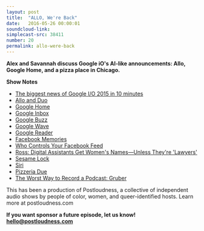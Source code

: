```yaml
---
layout: post
title:  "ALLO, We're Back"
date:   2016-05-26 00:00:01
soundcloud-link:
simplecast-src: 38411
number: 20
permalink: allo-were-back
---
```


**Alex and Savannah discuss Google iO's AI-like announcements: Allo, Google Home, and a pizza place in Chicago.**

**Show Notes**

- [The biggest news of Google I/O 2015 in 10 minutes](https://www.youtube.com/watch?v=dyK9swyt154)
- [Allo and Duo](https://googleblog.blogspot.com/2016/05/allo-duo-apps-messaging-video.html)
- [Google Home](http://www.theverge.com/2016/5/18/11702284/google-home-io-2016-ai-voice-search-advertisement)
- [Google Inbox](https://www.google.com/inbox/)
- [Google Buzz](https://en.wikipedia.org/wiki/Google_Buzz)
- [Google Wave](https://en.wikipedia.org/wiki/Apache_Wave)
- [Google Reader](http://googlereader.blogspot.com/)
- [Facebook Memories](https://www.facebook.com/help/1422085768088554)
- [Who Controls Your Facebook Feed](http://www.slate.com/articles/technology/cover_story/2016/01/how_facebook_s_news_feed_algorithm_works.html)
- [Ross: Digital Assistants Get Women's Names—Unless They're 'Lawyers'](http://motherboard.vice.com/read/digital-assistants-get-womens-namesunless-theyre-lawyers)
- [Sesame Lock](https://www.kickstarter.com/projects/1425492550/sesame-your-key-reinvented)
- [Siri](https://en.wikipedia.org/wiki/Siri)
- [Pizzeria Due](http://www.yelp.com/biz/pizzeria-due-chicago)
- [The Worst Way to Record a Podcast: Gruber](https://twitter.com/gruber/status/734883681240645632)

This has been a production of Postloudness, a collective of independent audio shows by people of color, women, and queer-identified hosts. Learn more at postloudness.com

**If you want sponsor a future episode, let us know! hello@postloudness.com**
